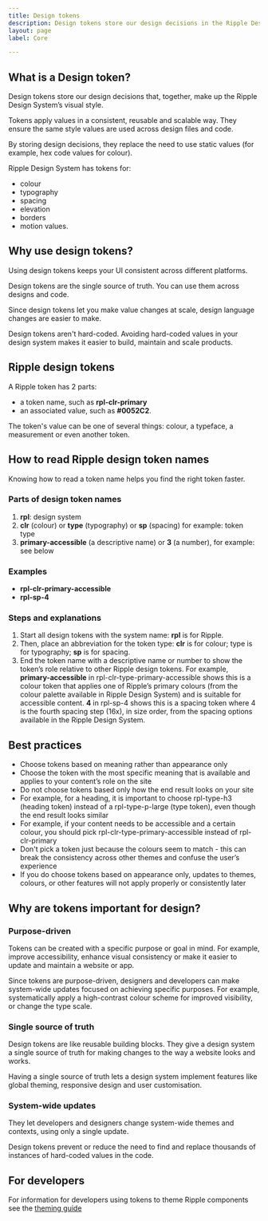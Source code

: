```yaml
---
title: Design tokens
description: Design tokens store our design decisions in the Ripple Design System. They are the single source of truth.
layout: page
label: Core

---
```


## What is a Design token?

Design tokens store our design decisions that, together, make up the Ripple Design System’s visual style.

Tokens apply values in a consistent, reusable and scalable way. They ensure the same style values are used across design files and code.

By storing design decisions, they replace the need to use static values (for example, hex code values for colour).

Ripple Design System has tokens for:

- colour
- typography
- spacing
- elevation
- borders
- motion values.

## Why use design tokens?

Using design tokens keeps your UI consistent across different platforms.

Design tokens are the single source of truth. You can use them across designs and code. 

Since design tokens let you make value changes at scale, design language changes are easier to make.

Design tokens aren't hard-coded. Avoiding hard-coded values in your design system makes it easier to build, maintain and scale products.

## Ripple design tokens

A Ripple token has 2 parts:

- a token name, such as **rpl-clr-primary**
- an associated value, such as **#0052C2**.

The token's value can be one of several things: colour, a typeface, a measurement or even another token. 

## How to read Ripple design token names

Knowing how to read a token name helps you find the right token faster.

### Parts of design token names

1. **rpl**: design system
2. **clr** (colour) or **type** (typography) or **sp** (spacing) for example: token type
3. **primary-accessible** (a descriptive name) or **3** (a number), for example: see below

### Examples

- **rpl-clr-primary-accessible**
- **rpl-sp-4**

### Steps and explanations

1. Start all design tokens with the system name: **rpl** is for Ripple.
2. Then, place an abbreviation for the token type: **clr** is for colour; type is for typography; **sp** is for spacing.
3. End the token name with a descriptive name or number to show the token’s role relative to other Ripple design tokens. For example, **primary-accessible** in rpl-clr-type-primary-accessible shows this is a colour token that applies one of Ripple’s primary colours (from the colour palette available in Ripple Design System) and is suitable for accessible content. **4** in rpl-sp-4 shows this is a spacing token where 4 is the fourth spacing step (16x), in size order, from the spacing options available in the Ripple Design System.

## Best practices

- Choose tokens based on meaning rather than appearance only
- Choose the token with the most specific meaning that is available and applies to your content’s role on the site
- Do not choose tokens based only how the end result looks on your site
- For example, for a heading, it is important to choose rpl-type-h3 (heading token) instead of a rpl-type-p-large (type token), even though the end result looks similar
- For example, if your content needs to be accessible and a certain colour, you should pick rpl-clr-type-primary-accessible instead of rpl-clr-primary
- Don't pick a token just because the colours seem to match - this can break the consistency across other themes and confuse the user’s experience
- If you do choose tokens based on appearance only, updates to themes, colours, or other features will not apply properly or consistently later

## Why are tokens important for design?

### Purpose-driven

Tokens can be created with a specific purpose or goal in mind. For example, improve accessibility, enhance visual consistency or make it easier to update and maintain a website or app.

Since tokens are purpose-driven, designers and developers can make system-wide updates focused on achieving specific purposes. For example, systematically apply a high-contrast colour scheme for improved visibility, or change the type scale.

### Single source of truth

Design tokens are like reusable building blocks. They give a design system a single source of truth for making changes to the way a website looks and works.

Having a single source of truth lets a design system implement features like global theming, responsive design and user customisation.

### System-wide updates

They let developers and designers change system-wide themes and contexts, using only a single update.

Design tokens prevent or reduce the need to find and replace thousands of instances of hard-coded values in the code.

## For developers

For information for developers using tokens to theme Ripple components see the [theming guide](/design-system/develop/theming)

